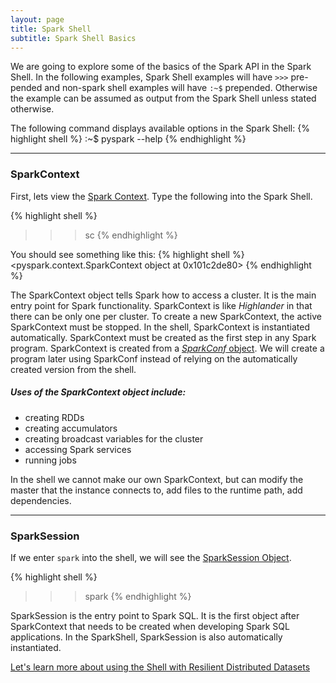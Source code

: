 ```yaml
---
layout: page
title: Spark Shell
subtitle: Spark Shell Basics
---
```



We are going to explore some of the basics of the Spark API in the Spark Shell. In the following examples, Spark Shell examples will have `>>>` pre-pended and non-spark shell examples will have `:~$` prepended. Otherwise the example can be assumed as output from the Spark Shell unless stated otherwise.

The following command displays available options in the Spark Shell:
{% highlight shell %}
:~$ pyspark --help
{% endhighlight %}
<br/>

---  

### SparkContext

First, lets view the [Spark Context](http://spark.apache.org/docs/latest/api/python/pyspark.html#pyspark.SparkContext). Type the following into the Spark Shell.

{% highlight shell %}
 >>> sc
{% endhighlight %}

You should see something like this:
{% highlight shell %}
 <pyspark.context.SparkContext object at 0x101c2de80>
{% endhighlight %}

The SparkContext object tells Spark how to access a cluster. It is the main entry point for Spark functionality. SparkContext is like _Highlander_ in that there can be only one per cluster. To create a new SparkContext, the active SparkContext must be stopped. In the shell, SparkContext is instantiated automatically. SparkContext must be created as the first step in any Spark program. SparkContext is created from a [_SparkConf_ object](http://spark.apache.org/docs/latest/api/python/pyspark.html#pyspark.SparkConf). We will create a program later using SparkConf instead of relying on the automatically created version from the shell.

##### Uses of the SparkContext object include:
* creating RDDs  
* creating accumulators  
* creating broadcast variables for the cluster  
* accessing Spark services  
* running jobs  

In the shell we cannot make our own SparkContext, but can modify the master that the instance connects to, add files to the runtime path, add dependencies.

___  

### SparkSession

If we enter `spark` into the shell, we will see the [SparkSession Object](http://spark.apache.org/docs/latest/api/python/pyspark.sql.html#pyspark.sql.SparkSession).

{% highlight shell %}
 >>> spark
{% endhighlight %}

SparkSession is the entry point to Spark SQL. It is the first object after SparkContext that needs to be created when developing Spark SQL applications. In the SparkShell, SparkSession is also automatically instantiated.

[Let's learn more about using the Shell with Resilient Distributed Datasets](../rdd)
